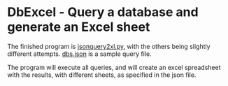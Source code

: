 DbExcel - Query a database and generate an Excel sheet
===

The finished program is [jsonquery2xl.py](jsonquery2xl.py), with the others being slightly different attempts. [dbs.json](dbs.json) is a sample query file.

The program will execute all queries, and will create an excel spreadsheet with the results, with different sheets, as specified in the json file.
